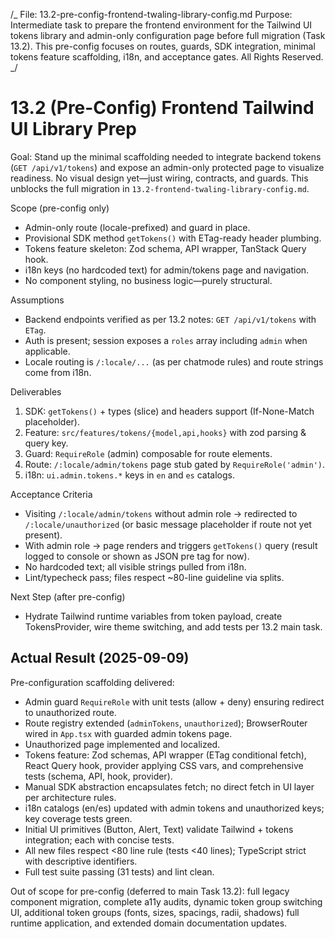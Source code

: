 /_ File: 13.2-pre-config-frontend-twaling-library-config.md Purpose:
Intermediate task to prepare the frontend environment for the Tailwind UI tokens
library and admin-only configuration page before full migration (Task 13.2).
This pre-config focuses on routes, guards, SDK integration, minimal tokens
feature scaffolding, i18n, and acceptance gates. All Rights Reserved. _/

# 13.2 (Pre-Config) Frontend Tailwind UI Library Prep

Goal: Stand up the minimal scaffolding needed to integrate backend tokens
(`GET /api/v1/tokens`) and expose an admin-only protected page to visualize
readiness. No visual design yet—just wiring, contracts, and guards. This
unblocks the full migration in `13.2-frontend-twaling-library-config.md`.

Scope (pre-config only)

- Admin-only route (locale-prefixed) and guard in place.
- Provisional SDK method `getTokens()` with ETag-ready header plumbing.
- Tokens feature skeleton: Zod schema, API wrapper, TanStack Query hook.
- i18n keys (no hardcoded text) for admin/tokens page and navigation.
- No component styling, no business logic—purely structural.

Assumptions

- Backend endpoints verified as per 13.2 notes: `GET /api/v1/tokens` with
  `ETag`.
- Auth is present; session exposes a `roles` array including `admin` when
  applicable.
- Locale routing is `/:locale/...` (as per chatmode rules) and route strings
  come from i18n.

Deliverables

1. SDK: `getTokens()` + types (slice) and headers support (If-None-Match
   placeholder).
2. Feature: `src/features/tokens/{model,api,hooks}` with zod parsing & query
   key.
3. Guard: `RequireRole` (admin) composable for route elements.
4. Route: `/:locale/admin/tokens` page stub gated by `RequireRole('admin')`.
5. i18n: `ui.admin.tokens.*` keys in `en` and `es` catalogs.

Acceptance Criteria

- Visiting `/:locale/admin/tokens` without admin role -> redirected to
  `/:locale/unauthorized` (or basic message placeholder if route not yet
  present).
- With admin role -> page renders and triggers `getTokens()` query (result
  logged to console or shown as JSON pre tag for now).
- No hardcoded text; all visible strings pulled from i18n.
- Lint/typecheck pass; files respect ~80-line guideline via splits.

Next Step (after pre-config)

- Hydrate Tailwind runtime variables from token payload, create TokensProvider,
  wire theme switching, and add tests per 13.2 main task.

## Actual Result (2025-09-09)

Pre-configuration scaffolding delivered:

- Admin guard `RequireRole` with unit tests (allow + deny) ensuring redirect to
  unauthorized route.
- Route registry extended (`adminTokens`, `unauthorized`); BrowserRouter wired
  in `App.tsx` with guarded admin tokens page.
- Unauthorized page implemented and localized.
- Tokens feature: Zod schemas, API wrapper (ETag conditional fetch), React Query
  hook, provider applying CSS vars, and comprehensive tests (schema, API, hook,
  provider).
- Manual SDK abstraction encapsulates fetch; no direct fetch in UI layer per
  architecture rules.
- i18n catalogs (en/es) updated with admin tokens and unauthorized keys; key
  coverage tests green.
- Initial UI primitives (Button, Alert, Text) validate Tailwind + tokens
  integration; each with concise tests.
- All new files respect <80 line rule (tests <40 lines); TypeScript strict with
  descriptive identifiers.
- Full test suite passing (31 tests) and lint clean.

Out of scope for pre-config (deferred to main Task 13.2): full legacy component
migration, complete a11y audits, dynamic token group switching UI, additional
token groups (fonts, sizes, spacings, radii, shadows) full runtime application,
and extended domain documentation updates.
